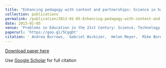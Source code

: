 ```yaml
---
title: "Enhancing pedagogy with context and partnerships: Science in hand"
collection: publications
permalink: /publication/2013-01-05-Enhancing-pedagogy-with-context-and-partnerships-Science-in-hand
date: 2013-01-05
venue: 'Problems in Education in the 21st Century: Science, Technology, Society and Environment Education'
paperurl: 'https://goo.gl/5CgqDt'
citation: ' Andrea Burrows,  Gabriel Wickizer,  Helen Meyer,  Mike Borowczak, &quot;Enhancing pedagogy with context and partnerships: Science in hand.&quot; Problems in Education in the 21st Century: Science, Technology, Society and Environment Education, 2013.'
---
```

[Download paper here](https://goo.gl/5CgqDt)

Use [Google Scholar](https://scholar.google.com/scholar?q=Enhancing+pedagogy+with+context+and+partnerships:+Science+in+hand) for full citation
